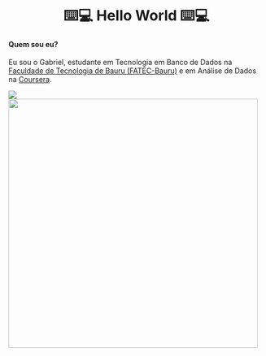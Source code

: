 <h1 align=center >⌨️💻 Hello World ⌨️💻 </h1>
<h4>Quem sou eu?</h4>
<p> Eu sou o Gabriel, estudante em Tecnologia em Banco de Dados na <a href="http://fatecbauru.edu.br/">Faculdade de Tecnologia de Bauru (FATEC-Bauru)</a> e em Análise de Dados na <a href="https://www.coursera.org/">Coursera</a>. </p>

<img src='https://github-readme-stats.vercel.app/api?username=Alves047&show_icons=true&theme=dark'></img>
<img  width="490px" src='https://github-readme-stats.vercel.app/api/top-langs/?username=Alves047&layout=compact'></img>


